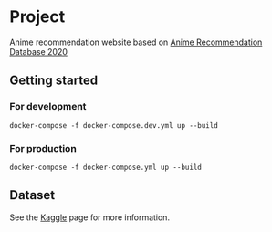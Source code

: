 # Project

Anime recommendation website based on [Anime Recommendation Database 2020](https://www.kaggle.com/datasets/hernan4444/anime-recommendation-database-2020)

## Getting started

### For development

```
docker-compose -f docker-compose.dev.yml up --build

```

### For production

```
docker-compose -f docker-compose.yml up --build
```

## Dataset

See the [Kaggle](https://www.kaggle.com/datasets/hernan4444/anime-recommendation-database-2020) page for more information.

